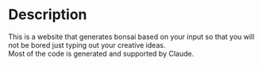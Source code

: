 # Description
This is a website that generates bonsai based on your input so that you will not be bored just typing out your creative ideas.<br>
Most of the code is generated and supported by Claude.
